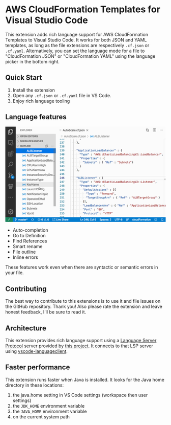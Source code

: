 # AWS CloudFormation Templates for Visual Studio Code
This extension adds rich language support for AWS CloudFormation Templates to Visual Studio Code. It works for both JSON and YAML templates, as long as the file extensions are respectively `.cf.json` or `.cf.yaml`. Alternatively, you can set the language mode for a file to "CloudFormation JSON" or "CloudFormation YAML" using the language picker in the bottom right.

## Quick Start
1. Install the extension
2. Open any `.cf.json` or `.cf.yaml` file in VS Code.
3. Enjoy rich language tooling

## Language features

![Features demo](https://github.com/keyboardDrummer/cloudformation-ide-tooling/raw/master/vscode-extension/images/demo.gif)

- Auto-completion
- Go to Definition
- Find References
- Smart rename
- File outline
- Inline errors

These features work even when there are syntactic or semantic errors in your file.

## Contributing
The best way to contribute to this extensions is to use it and file issues on the GitHub repository. Thank you! Also please rate the extension and leave honest feedback, I'll be sure to read it.

## Architecture
This extension provides rich language support using a [Language Server Protocol](https://microsoft.github.io/language-server-protocol/) server provided by [this project](../languageServer). It connects to that LSP server using [vscode-languageclient](https://www.npmjs.com/package/vscode-languageclient).

## Faster performance
This extension runs faster when Java is installed. It looks for the Java home directory in these locations:

1. the java.home setting in VS Code settings (workspace then user settings)
1. the `JDK_HOME` environment variable
1. the `JAVA_HOME` environment variable
1. on the current system path
